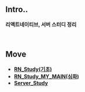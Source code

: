 ## Intro..

**리액트네이티브, 서버 스터디 정리**

<br>

## Move

* **[RN_Study(기초)](./RN_Study/2022-06-22%20Study_RN(동아리%20스터디).md)**
* **[RN_Study_MY_MAIN(심화)](./RN_Study_MY_MAIN)**
* **[Server_Study](./Server_Study/2022-01-15%20Study_Server(동아리%20스터디).md)**

